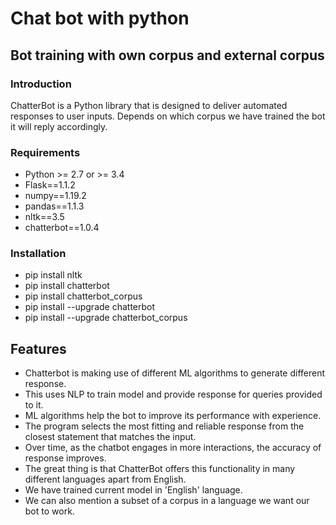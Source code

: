 # Chat bot with python
## Bot training with own corpus and external corpus
### Introduction
ChatterBot is a Python library that is designed to deliver automated responses to user inputs. Depends on which corpus we have trained the bot it will reply accordingly.

### Requirements
* Python >= 2.7 or >= 3.4
* Flask==1.1.2
* numpy==1.19.2
* pandas==1.1.3
* nltk==3.5
* chatterbot==1.0.4

### Installation
* pip install nltk
* pip install chatterbot
* pip install chatterbot_corpus
* pip install --upgrade chatterbot
* pip install --upgrade chatterbot_corpus

## Features

- Chatterbot is making use of different ML algorithms to generate different response.
- This uses NLP to train model and provide response for queries provided to it.
- ML algorithms help the bot to improve its performance with experience.
- The program selects the most fitting and reliable response from the closest statement that matches the input.
- Over time, as the chatbot engages in more interactions, the accuracy of response improves.
- The great thing is that ChatterBot offers this functionality in many different languages apart from English.
- We have trained current model in 'English' language.
- We can also mention a subset of a corpus in a language we want our bot to work.
